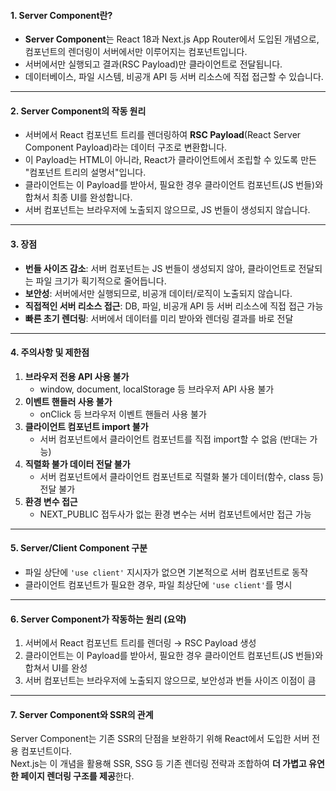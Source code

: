 #### 1. Server Component란?
- **Server Component**는 React 18과 Next.js App Router에서 도입된 개념으로, 컴포넌트의 렌더링이 서버에서만 이루어지는 컴포넌트입니다.
- 서버에서만 실행되고 결과(RSC Payload)만 클라이언트로 전달됩니다.
- 데이터베이스, 파일 시스템, 비공개 API 등 서버 리소스에 직접 접근할 수 있습니다.

---
#### 2. Server Component의 작동 원리
- 서버에서 React 컴포넌트 트리를 렌더링하여 **RSC Payload**(React Server Component Payload)라는 데이터 구조로 변환합니다.
- 이 Payload는 HTML이 아니라, React가 클라이언트에서 조립할 수 있도록 만든 "컴포넌트 트리의 설명서"입니다.
- 클라이언트는 이 Payload를 받아서, 필요한 경우 클라이언트 컴포넌트(JS 번들)와 합쳐서 최종 UI를 완성합니다.
- 서버 컴포넌트는 브라우저에 노출되지 않으므로, JS 번들이 생성되지 않습니다.

---
#### 3. 장점
- **번들 사이즈 감소**: 서버 컴포넌트는 JS 번들이 생성되지 않아, 클라이언트로 전달되는 파일 크기가 획기적으로 줄어듭니다.
- **보안성**: 서버에서만 실행되므로, 비공개 데이터/로직이 노출되지 않습니다.
- **직접적인 서버 리소스 접근**: DB, 파일, 비공개 API 등 서버 리소스에 직접 접근 가능
- **빠른 초기 렌더링**: 서버에서 데이터를 미리 받아와 렌더링 결과를 바로 전달

---
#### 4. 주의사항 및 제한점
1. **브라우저 전용 API 사용 불가**
   - window, document, localStorage 등 브라우저 API 사용 불가
2. **이벤트 핸들러 사용 불가**
   - onClick 등 브라우저 이벤트 핸들러 사용 불가
3. **클라이언트 컴포넌트 import 불가**
   - 서버 컴포넌트에서 클라이언트 컴포넌트를 직접 import할 수 없음 (반대는 가능)
4. **직렬화 불가 데이터 전달 불가**
   - 서버 컴포넌트에서 클라이언트 컴포넌트로 직렬화 불가 데이터(함수, class 등) 전달 불가
5. **환경 변수 접근**
   - NEXT_PUBLIC 접두사가 없는 환경 변수는 서버 컴포넌트에서만 접근 가능

---
#### 5. Server/Client Component 구분
- 파일 상단에 `'use client'` 지시자가 없으면 기본적으로 서버 컴포넌트로 동작
- 클라이언트 컴포넌트가 필요한 경우, 파일 최상단에 `'use client'`를 명시

---
#### 6. Server Component가 작동하는 원리 (요약)
1. 서버에서 React 컴포넌트 트리를 렌더링 → RSC Payload 생성
2. 클라이언트는 이 Payload를 받아서, 필요한 경우 클라이언트 컴포넌트(JS 번들)와 합쳐서 UI를 완성
3. 서버 컴포넌트는 브라우저에 노출되지 않으므로, 보안성과 번들 사이즈 이점이 큼

---
#### 7. Server Component와 SSR의 관계
Server Component는 기존 SSR의 단점을 보완하기 위해 React에서 도입한 서버 전용 컴포넌트이다.  
Next.js는 이 개념을 활용해 SSR, SSG 등 기존 렌더링 전략과 조합하여 **더 가볍고 유연한 페이지 렌더링 구조를 제공**한다.
